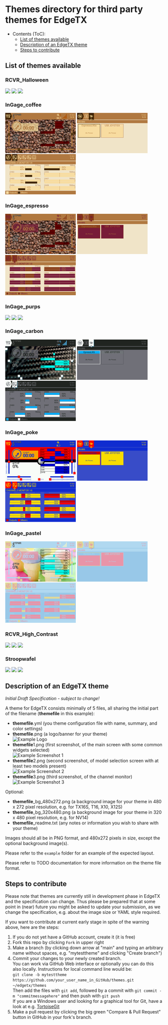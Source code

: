 # Themes directory for third party themes for EdgeTX

- Contents (ToC):
  * [List of themes available](#list-of-themes-available)
  * [Description of an EdgeTX theme](#description-of-an-edgetx-theme)
  * [Steps to contribute](#steps-to-contribute)

## List of themes available

### RCVR_Halloween
<img src="https://raw.githubusercontent.com/EdgeTX/themes/main/THEMES/RCVR_Halloween1.png"> <img src="https://raw.githubusercontent.com/EdgeTX/themes/main/THEMES/RCVR_Halloween2.png"> <img src="https://raw.githubusercontent.com/EdgeTX/themes/main/THEMES/RCVR_Halloween3.png">

### InGage_coffee
<img src="https://raw.githubusercontent.com/EdgeTX/themes/main/THEMES/ingage_coffee1.png"> <img src="https://raw.githubusercontent.com/EdgeTX/themes/main/THEMES/ingage_coffee2.png"> <img src="https://raw.githubusercontent.com/EdgeTX/themes/main/THEMES/ingage_coffee3.png">

### InGage_espresso
<img src="https://raw.githubusercontent.com/EdgeTX/themes/main/THEMES/ingage_espresso1.png"> <img src="https://raw.githubusercontent.com/EdgeTX/themes/main/THEMES/ingage_espresso2.png"> <img src="https://raw.githubusercontent.com/EdgeTX/themes/main/THEMES/ingage_espresso3.png">

### InGage_purps
<img src="https://raw.githubusercontent.com/EdgeTX/themes/main/THEMES/ingage_purps1.png"> <img src="https://raw.githubusercontent.com/EdgeTX/themes/main/THEMES/ingage_purps2.png"> <img src="https://raw.githubusercontent.com/EdgeTX/themes/main/THEMES/ingage_purps3.png">

### InGage_carbon
<img src="https://raw.githubusercontent.com/EdgeTX/themes/main/THEMES/ingage_carbon1.png"> <img src="https://raw.githubusercontent.com/EdgeTX/themes/main/THEMES/ingage_carbon2.png"> <img src="https://raw.githubusercontent.com/EdgeTX/themes/main/THEMES/ingage_carbon3.png">

### InGage_poke
<img src="https://raw.githubusercontent.com/EdgeTX/themes/main/THEMES/ingage_poke1.png"> <img src="https://raw.githubusercontent.com/EdgeTX/themes/main/THEMES/ingage_poke2.png"> <img src="https://raw.githubusercontent.com/EdgeTX/themes/main/THEMES/ingage_poke3.png">

### InGage_pastel
<img src="https://raw.githubusercontent.com/EdgeTX/themes/main/THEMES/ingage_pastel1.png"> <img src="https://raw.githubusercontent.com/EdgeTX/themes/main/THEMES/ingage_pastel2.png"> <img src="https://raw.githubusercontent.com/EdgeTX/themes/main/THEMES/ingage_pastel3.png">

### RCVR_High_Contrast
<img src="https://raw.githubusercontent.com/EdgeTX/themes/main/THEMES/RCVR_High_Contrast1.png"> <img src="https://raw.githubusercontent.com/EdgeTX/themes/main/THEMES/RCVR_High_Contrast2.png"> <img src="https://raw.githubusercontent.com/EdgeTX/themes/main/THEMES/RCVR_High_Contrast3.png"> 

### Stroopwafel
<img src="https://github.com/Str00pwafel/themes/blob/main/THEMES/stroopwafel1.png">
<img src="https://github.com/Str00pwafel/themes/blob/main/THEMES/stroopwafel2.png">
<img src="https://github.com/Str00pwafel/themes/blob/main/THEMES/stroopwafel3.png">

## Description of an EdgeTX theme

*Initial Draft Specification - subject to change!*

A theme for EdgeTX consists minimally of 5 files, all sharing the initial part of the filename (**themefile** in this example):
  - **themefile**.yml (you theme configuration file with name, summary, and color settings)
  - **themefile**.png (a logo/banner for your theme)</br>
    ![Example Logo](example/ETX.png)
  - **themefile**1.png (first screenshot, of the main screen with some common widgets selected)</br>
    ![Example Screenshot 1](example/ETX1.png)
  - **themefile**2.png (second screenshot, of model selection screen with at least two models present)</br>
    ![Example Screenshot 2](example/ETX2.png)
  - **themefile**3.png (third screenshot, of the channel monitor)</br>
    ![Example Screenshot 3](example/ETX3.png)

Optional:
  - **themefile**_bg_480x272.png (a background image for your theme in 480 x 272 pixel resolution, e.g. for TX16S, T16, X10, X12S)
  - **themefile**_bg_320x480.png (a background image for your theme in 320 x 480 pixel resolution, e.g. for NV14)
  - **themefile**_readme.txt (any notes or information you wish to share with your theme)

Images should all be in PNG format, and 480x272 pixels in size, except the optional background image(s).

Please refer to the `example` folder for an example of the expected layout.

Please refer to TODO documentation for more information on the theme file format.

## Steps to contribute

Please note that themes are currently still in development phase in EdgeTX and the specification can change. Thus please be prepared that at some point in (near) future you might be asked to update your submission, as we change the specification, e.g. about the image size or YAML style required.

If you want to contribute at current early stage in spite of the warning above, here are the steps:
<ol>
  <li>If you do not yet have a GitHub account, create it (it is free)</li>
  <li>Fork this repo by clicking <code>Fork</code> in upper right</li>
  <li>Make a branch (by clicking down arrow at "main" and typing an arbitrary name without spaces, e.g. "mytesttheme" and clicking "Create branch")</li>
  <li>Commit your changes to your newly created branch.
    <br>You can work via GitHub Web interface or optionally you can do this also locally. Instructions for local command line would be:
    <br><code>git clone -b mytesttheme https://github.com/your_user_name_in_GitHub/themes.git ~/edgetx/themes</code>
    <br>Then add the files with <code>git add</code>, followed by a commit with <code>git commit -m "commitmessagehere"</code> and then push with <code>git push</code>
  <br>If you are a Windows user and looking for a graphical tool for Git, have a look at e.g. <a href="https://tortoisegit.org/">TortoiseGit</a></li>
  <li>Make a pull request by clicking the big green "Compare & Pull Request" button in GitHub in your fork's branch.</li>
</ol>
